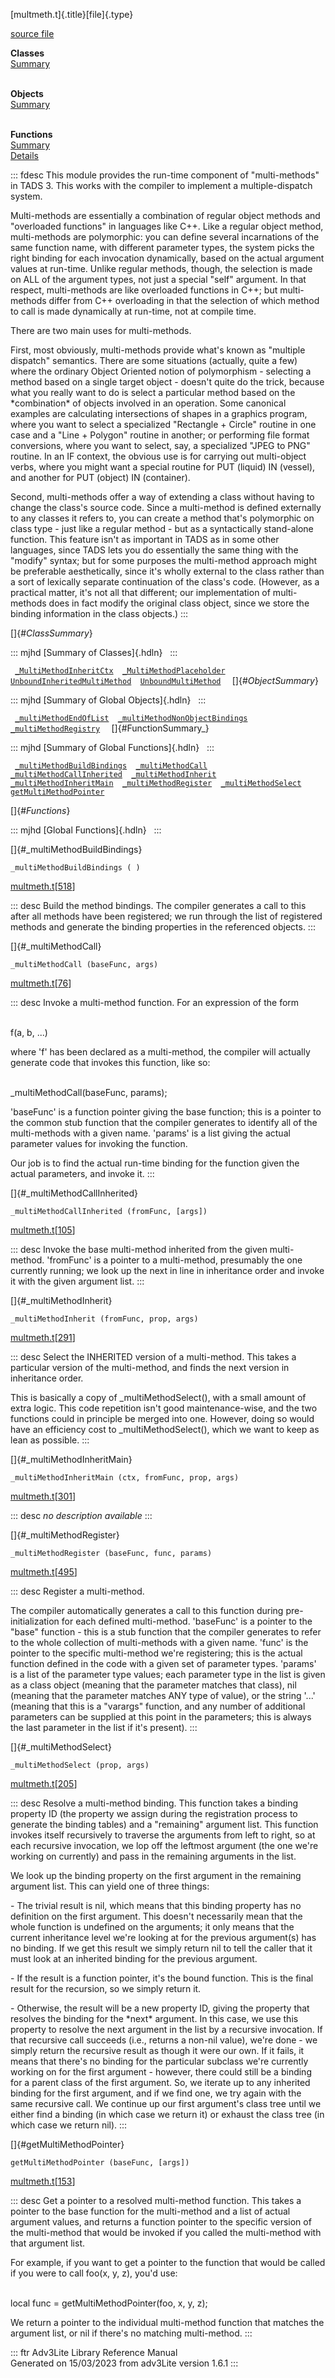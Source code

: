 [multmeth.t]{.title}[file]{.type}

[source file](../source/multmeth.t.html)

**Classes**\
[Summary](#_ClassSummary_)\
 

**Objects**\
[Summary](#_ObjectSummary_)\
 

**Functions**\
[Summary](#_FunctionSummary_)\
[Details](#_Functions_)

::: fdesc
This module provides the run-time component of \"multi-methods\" in TADS
3. This works with the compiler to implement a multiple-dispatch system.

Multi-methods are essentially a combination of regular object methods
and \"overloaded functions\" in languages like C++. Like a regular
object method, multi-methods are polymorphic: you can define several
incarnations of the same function name, with different parameter types,
the system picks the right binding for each invocation dynamically,
based on the actual argument values at run-time. Unlike regular methods,
though, the selection is made on ALL of the argument types, not just a
special \"self\" argument. In that respect, multi-methods are like
overloaded functions in C++; but multi-methods differ from C++
overloading in that the selection of which method to call is made
dynamically at run-time, not at compile time.

There are two main uses for multi-methods.

First, most obviously, multi-methods provide what\'s known as \"multiple
dispatch\" semantics. There are some situations (actually, quite a few)
where the ordinary Object Oriented notion of polymorphism - selecting a
method based on a single target object - doesn\'t quite do the trick,
because what you really want to do is select a particular method based
on the \*combination\* of objects involved in an operation. Some
canonical examples are calculating intersections of shapes in a graphics
program, where you want to select a specialized \"Rectangle + Circle\"
routine in one case and a \"Line + Polygon\" routine in another; or
performing file format conversions, where you want to select, say, a
specialized \"JPEG to PNG\" routine. In an IF context, the obvious use
is for carrying out multi-object verbs, where you might want a special
routine for PUT (liquid) IN (vessel), and another for PUT (object) IN
(container).

Second, multi-methods offer a way of extending a class without having to
change the class\'s source code. Since a multi-method is defined
externally to any classes it refers to, you can create a method that\'s
polymorphic on class type - just like a regular method - but as a
syntactically stand-alone function. This feature isn\'t as important in
TADS as in some other languages, since TADS lets you do essentially the
same thing with the \"modify\" syntax; but for some purposes the
multi-method approach might be preferable aesthetically, since it\'s
wholly external to the class rather than a sort of lexically separate
continuation of the class\'s code. (However, as a practical matter,
it\'s not all that different; our implementation of multi-methods does
in fact modify the original class object, since we store the binding
information in the class objects.)
:::

[]{#_ClassSummary_}

::: mjhd
[Summary of Classes]{.hdln}  
:::

` `[`_MultiMethodInheritCtx`](../object/_MultiMethodInheritCtx.html)`  `[`_MultiMethodPlaceholder`](../object/_MultiMethodPlaceholder.html)`  `[`UnboundInheritedMultiMethod`](../object/UnboundInheritedMultiMethod.html)`  `[`UnboundMultiMethod`](../object/UnboundMultiMethod.html)`  `
[]{#_ObjectSummary_}

::: mjhd
[Summary of Global Objects]{.hdln}  
:::

` `[`_multiMethodEndOfList`](../object/_multiMethodEndOfList.html)`  `[`_multiMethodNonObjectBindings`](../object/_multiMethodNonObjectBindings.html)`  `[`_multiMethodRegistry`](../object/_multiMethodRegistry.html)`  `
[]{#FunctionSummary_}

::: mjhd
[Summary of Global Functions]{.hdln}  
:::

` `[`_multiMethodBuildBindings`](#_multiMethodBuildBindings)`  `[`_multiMethodCall`](#_multiMethodCall)`  `[`_multiMethodCallInherited`](#_multiMethodCallInherited)`  `[`_multiMethodInherit`](#_multiMethodInherit)`  `[`_multiMethodInheritMain`](#_multiMethodInheritMain)`  `[`_multiMethodRegister`](#_multiMethodRegister)`  `[`_multiMethodSelect`](#_multiMethodSelect)`  `[`getMultiMethodPointer`](#getMultiMethodPointer)`  `

[]{#_Functions_}

::: mjhd
[Global Functions]{.hdln}  
:::

[]{#_multiMethodBuildBindings}

`_multiMethodBuildBindings ( )`

[multmeth.t](../file/multmeth.t.html)\[[518](../source/multmeth.t.html#518)\]

::: desc
Build the method bindings. The compiler generates a call to this after
all methods have been registered; we run through the list of registered
methods and generate the binding properties in the referenced objects.
:::

[]{#_multiMethodCall}

`_multiMethodCall (baseFunc, args)`

[multmeth.t](../file/multmeth.t.html)\[[76](../source/multmeth.t.html#76)\]

::: desc
Invoke a multi-method function. For an expression of the form

\
f(a, b, \...)

where \'f\' has been declared as a multi-method, the compiler will
actually generate code that invokes this function, like so:

\
\_multiMethodCall(baseFunc, params);

\'baseFunc\' is a function pointer giving the base function; this is a
pointer to the common stub function that the compiler generates to
identify all of the multi-methods with a given name. \'params\' is a
list giving the actual parameter values for invoking the function.

Our job is to find the actual run-time binding for the function given
the actual parameters, and invoke it.
:::

[]{#_multiMethodCallInherited}

`_multiMethodCallInherited (fromFunc, [args])`

[multmeth.t](../file/multmeth.t.html)\[[105](../source/multmeth.t.html#105)\]

::: desc
Invoke the base multi-method inherited from the given multi-method.
\'fromFunc\' is a pointer to a multi-method, presumably the one
currently running; we look up the next in line in inheritance order and
invoke it with the given argument list.
:::

[]{#_multiMethodInherit}

`_multiMethodInherit (fromFunc, prop, args)`

[multmeth.t](../file/multmeth.t.html)\[[291](../source/multmeth.t.html#291)\]

::: desc
Select the INHERITED version of a multi-method. This takes a particular
version of the multi-method, and finds the next version in inheritance
order.

This is basically a copy of \_multiMethodSelect(), with a small amount
of extra logic. This code repetition isn\'t good maintenance-wise, and
the two functions could in principle be merged into one. However, doing
so would have an efficiency cost to \_multiMethodSelect(), which we want
to keep as lean as possible.
:::

[]{#_multiMethodInheritMain}

`_multiMethodInheritMain (ctx, fromFunc, prop, args)`

[multmeth.t](../file/multmeth.t.html)\[[301](../source/multmeth.t.html#301)\]

::: desc
*no description available*
:::

[]{#_multiMethodRegister}

`_multiMethodRegister (baseFunc, func, params)`

[multmeth.t](../file/multmeth.t.html)\[[495](../source/multmeth.t.html#495)\]

::: desc
Register a multi-method.

The compiler automatically generates a call to this function during
pre-initialization for each defined multi-method. \'baseFunc\' is a
pointer to the \"base\" function - this is a stub function that the
compiler generates to refer to the whole collection of multi-methods
with a given name. \'func\' is the pointer to the specific multi-method
we\'re registering; this is the actual function defined in the code with
a given set of parameter types. \'params\' is a list of the parameter
type values; each parameter type in the list is given as a class object
(meaning that the parameter matches that class), nil (meaning that the
parameter matches ANY type of value), or the string \'\...\' (meaning
that this is a \"varargs\" function, and any number of additional
parameters can be supplied at this point in the parameters; this is
always the last parameter in the list if it\'s present).
:::

[]{#_multiMethodSelect}

`_multiMethodSelect (prop, args)`

[multmeth.t](../file/multmeth.t.html)\[[205](../source/multmeth.t.html#205)\]

::: desc
Resolve a multi-method binding. This function takes a binding property
ID (the property we assign during the registration process to generate
the binding tables) and a \"remaining\" argument list. This function
invokes itself recursively to traverse the arguments from left to right,
so at each recursive invocation, we lop off the leftmost argument (the
one we\'re working on currently) and pass in the remaining arguments in
the list.

We look up the binding property on the first argument in the remaining
argument list. This can yield one of three things:

\- The trivial result is nil, which means that this binding property has
no definition on the first argument. This doesn\'t necessarily mean that
the whole function is undefined on the arguments; it only means that the
current inheritance level we\'re looking at for the previous argument(s)
has no binding. If we get this result we simply return nil to tell the
caller that it must look at an inherited binding for the previous
argument.

\- If the result is a function pointer, it\'s the bound function. This
is the final result for the recursion, so we simply return it.

\- Otherwise, the result will be a new property ID, giving the property
that resolves the binding for the \*next\* argument. In this case, we
use this property to resolve the next argument in the list by a
recursive invocation. If that recursive call succeeds (i.e., returns a
non-nil value), we\'re done - we simply return the recursive result as
though it were our own. If it fails, it means that there\'s no binding
for the particular subclass we\'re currently working on for the first
argument - however, there could still be a binding for a parent class of
the first argument. So, we iterate up to any inherited binding for the
first argument, and if we find one, we try again with the same recursive
call. We continue up our first argument\'s class tree until we either
find a binding (in which case we return it) or exhaust the class tree
(in which case we return nil).
:::

[]{#getMultiMethodPointer}

`getMultiMethodPointer (baseFunc, [args])`

[multmeth.t](../file/multmeth.t.html)\[[153](../source/multmeth.t.html#153)\]

::: desc
Get a pointer to a resolved multi-method function. This takes a pointer
to the base function for the multi-method and a list of actual argument
values, and returns a function pointer to the specific version of the
multi-method that would be invoked if you called the multi-method with
that argument list.

For example, if you want to get a pointer to the function that would be
called if you were to call foo(x, y, z), you\'d use:

\
local func = getMultiMethodPointer(foo, x, y, z);

We return a pointer to the individual multi-method function that matches
the argument list, or nil if there\'s no matching multi-method.
:::

::: ftr
Adv3Lite Library Reference Manual\
Generated on 15/03/2023 from adv3Lite version 1.6.1
:::
